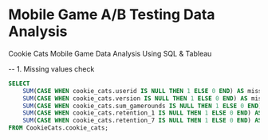 # Mobile Game A/B Testing Data Analysis
Cookie Cats Mobile Game Data Analysis Using SQL & Tableau

-- 1. Missing values check
```sql
SELECT 
    SUM(CASE WHEN cookie_cats.userid IS NULL THEN 1 ELSE 0 END) AS missing_userid,
    SUM(CASE WHEN cookie_cats.version IS NULL THEN 1 ELSE 0 END) AS missing_version,
    SUM(CASE WHEN cookie_cats.sum_gamerounds IS NULL THEN 1 ELSE 0 END) AS missing_gamerounds,
    SUM(CASE WHEN cookie_cats.retention_1 IS NULL THEN 1 ELSE 0 END) AS missing_ret1,
    SUM(CASE WHEN cookie_cats.retention_7 IS NULL THEN 1 ELSE 0 END) AS missing_ret7
FROM CookieCats.cookie_cats;
```
